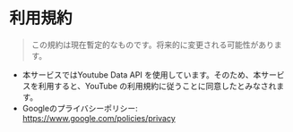 # 利用規約

> この規約は現在暫定的なものです。将来的に変更される可能性があります。

- 本サービスではYoutube Data API を使用しています。そのため、本サービスを利用すると、YouTube の利用規約に従うことに同意したとみなされます。
- Googleのプライバシーポリシー: https://www.google.com/policies/privacy
